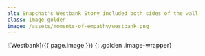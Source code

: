 ```yaml
---
alt: Snapchat's Westbank Story included both sides of the wall
class: image golden
image: /assets/moments-of-empathy/westbank.png
---
```


![Westbank]({{ page.image }})
{: .golden .image-wrapper}